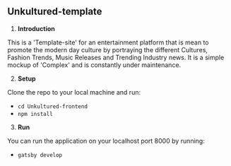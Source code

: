 ## Unkultured-template

1.  **Introduction** 

This is a 'Template-site' for an entertainment platform that is mean to promote the modern day culture by portraying the different Cultures, Fashion Trends, Music Releases and Trending Industry news. It is a simple mockup of 'Complex' and is constantly under maintenance.

2. **Setup**

Clone the repo to your local machine and run:
* `cd Unkultured-frontend`
* `npm install`

3. **Run**

You can run the application on your localhost port 8000 by running:
* `gatsby develop`
